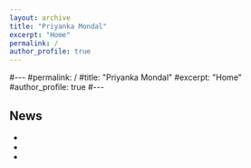 ```yaml
---
layout: archive
title: "Priyanka Mondal"
excerpt: "Home"
permalink: /
author_profile: true
---
```


#---
#permalink: /
#title: "Priyanka Mondal"
#excerpt: "Home"
#author_profile: true
#---




## News

-
-
-
